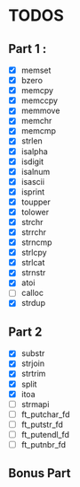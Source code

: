 # TODOS

## Part 1 :
- [x] memset
- [x] bzero
- [x] memcpy
- [x] memccpy
- [x] memmove
- [x] memchr
- [x] memcmp
- [x] strlen
- [x] isalpha
- [x] isdigit
- [x] isalnum
- [x] isascii
- [x] isprint
- [x] toupper
- [x] tolower
- [x] strchr
- [x] strrchr
- [x] strncmp
- [x] strlcpy
- [x] strlcat
- [x] strnstr
- [x] atoi
- [ ] calloc
- [x] strdup

## Part 2
- [x] substr
- [x] strjoin
- [x] strtrim
- [x] split
- [x] itoa
- [ ] strmapi
- [ ] ft_putchar_fd
- [ ] ft_putstr_fd
- [ ] ft_putendl_fd
- [ ] ft_putnbr_fd

## Bonus Part
